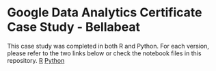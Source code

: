 # Google Data Analytics Certificate Case Study - Bellabeat
This case study was completed in both R and Python. For each version, please refer to the two links below or check the notebook files in this repository. 
[R](https://www.kaggle.com/code/willbao33/bellabeat-case-study-with-r)
[Python](https://www.kaggle.com/code/willbao33/bellabeat-case-study-with-python)
